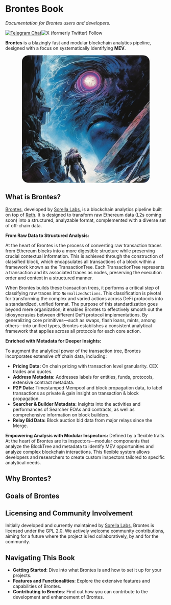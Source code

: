 # Brontes Book

_Documentation for Brontes users and developers._

[![Telegram Chat][tg-badge]][tg-url]<img alt="X (formerly Twitter) Follow" src="https://img.shields.io/twitter/follow/SorellaLabs?link=https%3A%2F%2Ftwitter.com%2FSorellaLabs">

**Brontes** is a blazingly fast and modular blockchain analytics pipeline, designed with a focus on systematically identifying **MEV**.

<div style="text-align: center;">
    <img src="https://raw.githubusercontent.com/0xvanbeethoven/brontes-img/main/Brontes.png" alt="Brontes" style="border-radius: 20px; width: 400px; height: auto;">
</div>

## What is Brontes?

[Brontes](https://github.com/SorellaLabs/brontes), developed by [Sorella Labs](https://twitter.com/Sorellalabs), is a blockchain analytics pipeline built on top of [Reth](https://github.com/paradigmxyz/reth/). It is designed to transform raw Ethereum data (L2s coming soon) into a structured, analyzable format, complemented with a diverse set of off-chain data.

**From Raw Data to Structured Analysis:**

At the heart of Brontes is the process of converting raw transaction traces from Ethereum blocks into a more digestible structure while preserving crucial contextual information. This is achieved through the construction of classified block, which encapsulates all transactions of a block within a framework known as the TransactionTree. Each TransactionTree represents a transaction and its associated traces as nodes, preserving the execution order and context in a structured manner.

When Brontes builds these transaction trees, it performs a critical step of classifying raw traces into `NormalizedActions`. This classification is pivotal for transforming the complex and varied actions across DeFi protocols into a standardized, unified format. The purpose of this standardization goes beyond mere organization; it enables Brontes to effectively smooth out the idiosyncrasies between different DeFi protocol implementations. By generalizing core primitives—such as swaps, flash loans, mints, among others—into unified types, Brontes establishes a consistent analytical framework that applies across all protocols for each core action.

**Enriched with Metadata for Deeper Insights:**

To augment the analytical power of the transaction tree, Brontes incorporates extensive off chain data, including:

- **Pricing Data:** On chain pricing with transaction level granularity. CEX trades and quotes.
- **Address Metadata:** Addresses labels for entities, funds, protocols, extensive contract metadata.
- **P2P Data:** Timestamped Mempool and block propagation data, to label transactions as private & gain insight on transaction & block propagation.
- **Searcher & Builder Metadata:** Insights into the activities and performances of Searcher EOAs and contracts, as well as comprehensive information on block builders.
- **Relay Bid Data:** Block auction bid data from major relays since the Merge.

**Empowering Analysis with Modular Inspectors:**
Defined by a flexible traits
At the heart of Brontes are its inspectors—modular components that analyze the BlockTree and metadata to identify MEV opportunities and analyze complex blockchain interactions. This flexible system allows developers and researchers to create custom inspectors tailored to specific analytical needs.

## Why Brontes?

## Goals of Brontes

## Licensing and Community Involvement

Initially developed and currently maintained by [Sorella Labs](https://twitter.com/Sorellalabs), Brontes is licensed under the GPL 2.0. We actively welcome community contributions, aiming for a future where the project is led collaboratively, by and for the community.

## Navigating This Book

- **Getting Started**: Dive into what Brontes is and how to set it up for your projects.
- **Features and Functionalities**: Explore the extensive features and capabilities of Brontes.
- **Contributing to Brontes**: Find out how you can contribute to the development and enhancement of Brontes.

[tg-badge]: https://img.shields.io/endpoint?color=neon&logo=telegram&label=chat&url=https%3A%2F%2Ftg.sumanjay.workers.dev%2Fparadigm%5Freth
[tg-url]: https://t.me/sorella_brontes
